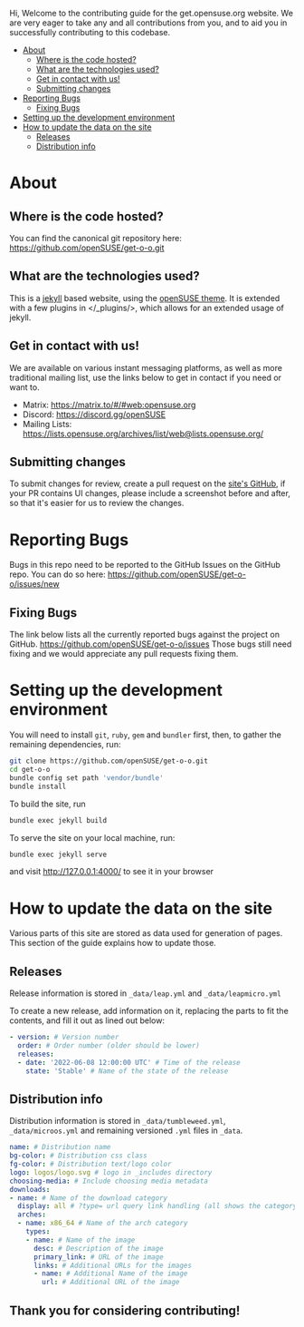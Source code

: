 Hi,
Welcome to the contributing guide for the get.opensuse.org website. We are very eager to take any and all contributions from you, and to aid you in successfully contributing to this codebase.

* [About](#about)
  * [Where is the code hosted?](#where-is-the-code-hosted)
  * [What are the technologies used?](#what-are-the-technologies-used)
  * [Get in contact with us!](#get-in-contact-with-us)
  * [Submitting changes](#submitting-changes)
* [Reporting Bugs](#reporting-bugs)
  * [Fixing Bugs](#fixing-bugs)
* [Setting up the development environment](#setting-up-the-development-environment)
* [How to update the data on the site](#how-to-update-the-data-on-the-site)
  * [Releases](#releases)
  * [Distribution info](#distribution-info)

# About

## Where is the code hosted?
You can find the canonical git repository here: <https://github.com/openSUSE/get-o-o.git>

## What are the technologies used?
This is a [jekyll](https://jekyllrb.com/) based website, using the [openSUSE theme](https://github.com/openSUSE/jekyll-theme/). It is extended with a few plugins in </_plugins/>, which allows for an extended usage of jekyll.

## Get in contact with us!
We are available on various instant messaging platforms, as well as more traditional mailing list, use the links below to get in contact if you need or want to.

* Matrix: <https://matrix.to/#/#web:opensuse.org>
* Discord: <https://discord.gg/openSUSE>
* Mailing Lists: <https://lists.opensuse.org/archives/list/web@lists.opensuse.org/>

## Submitting changes
To submit changes for review, create a pull request on the [site's GitHub](https://github.com/openSUSE/get-o-o/), if your PR contains UI changes, please include a screenshot before and after, so that it's easier for us to review the changes.

# Reporting Bugs
Bugs in this repo need to be reported to the GitHub Issues on the GitHub repo.
You can do so here: https://github.com/openSUSE/get-o-o/issues/new

## Fixing Bugs
The link below lists all the currently reported bugs against the project on GitHub.
https://github.com/openSUSE/get-o-o/issues
Those bugs still need fixing and we would appreciate any pull requests fixing them.

# Setting up the development environment
You will need to install `git`, `ruby`, `gem` and `bundler` first, then, to gather the remaining dependencies, run:

```sh
git clone https://github.com/openSUSE/get-o-o.git
cd get-o-o
bundle config set path 'vendor/bundle'
bundle install
```

To build the site, run
```sh
bundle exec jekyll build
```

To serve the site on your local machine, run:
```sh
bundle exec jekyll serve
```
and visit <http://127.0.0.1:4000/> to see it in your browser

# How to update the data on the site
Various parts of this site are stored as data used for generation of pages. This section of the guide explains how to update those.

## Releases
Release information is stored in `_data/leap.yml` and `_data/leapmicro.yml`

To create a new release, add information on it, replacing the parts to fit the contents, and fill it out as lined out below:

```yaml
- version: # Version number
  order: # Order number (older should be lower)
  releases:
  - date: '2022-06-08 12:00:00 UTC' # Time of the release
    state: 'Stable' # Name of the state of the release
```

## Distribution info
Distribution information is stored in `_data/tumbleweed.yml`, `_data/microos.yml` and remaining versioned `.yml` files in `_data`.

```yaml
name: # Distribution name
bg-color: # Distribution css class
fg-color: # Distribution text/logo color
logo: logos/logo.svg # logo in _includes directory
choosing-media: # Include choosing media metadata
downloads:
- name: # Name of the download category
  display: all # ?type= url query link handling (all shows the category always, any other option only shows up when that option is in ?type= query option)
  arches:
  - name: x86_64 # Name of the arch category
    types:
    - name: # Name of the image
      desc: # Description of the image
      primary_link: # URL of the image
      links: # Additional URLs for the images
      - name: # Additional Name of the image
        url: # Additional URL of the image
```

## Thank you for considering contributing!

